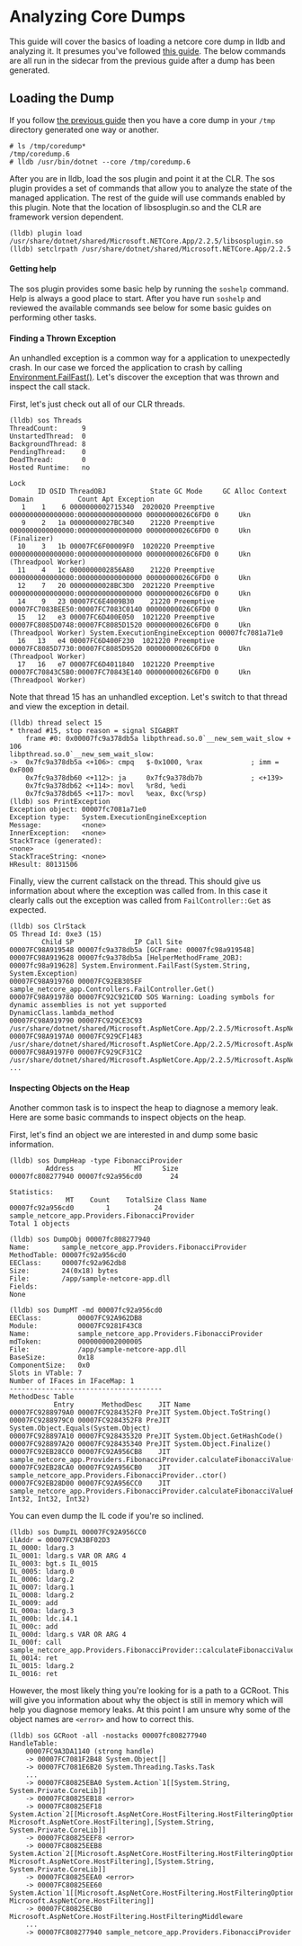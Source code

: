 # Analyzing Core Dumps

This guide will cover the basics of loading a netcore core dump in lldb and analyzing it.  It presumes you've followed [this guide](./generating.md).  The below commands are all run in the sidecar from the previous guide after a dump has been generated.


## Loading the Dump
If you follow [the previous guide](./generating.md) then you have a core dump in your `/tmp` directory generated one way or another.

```
# ls /tmp/coredump*
/tmp/coredump.6
# lldb /usr/bin/dotnet --core /tmp/coredump.6
```

After you are in lldb, load the sos plugin and point it at the CLR.  The sos plugin provides a set of commands that allow you to analyze the state of the managed application.  The rest of the guide will use commands enabled by this plugin.  Note that the location of libsosplugin.so and the CLR are framework version dependent.

```
(lldb) plugin load /usr/share/dotnet/shared/Microsoft.NETCore.App/2.2.5/libsosplugin.so
(lldb) setclrpath /usr/share/dotnet/shared/Microsoft.NETCore.App/2.2.5
```

#### Getting help
The sos plugin provides some basic help by running the `soshelp` command.  Help is always a good place to start.  After you have run `soshelp` and reviewed the available commands see below for some basic guides on performing other tasks.

#### Finding a Thrown Exception
An unhandled exception is a common way for a application to unexpectedly crash.  In our case we forced the application to crash by calling [Environment.FailFast()](https://github.com/joe-elliott/sample-netcore-app/blob/master/Controllers/FailController.cs#L15).  Let's discover the exception that was thrown and inspect the call stack.

First, let's just check out all of our CLR threads.

```
(lldb) sos Threads
ThreadCount:      9
UnstartedThread:  0
BackgroundThread: 8
PendingThread:    0
DeadThread:       0
Hosted Runtime:   no
                                                                                                        Lock  
       ID OSID ThreadOBJ           State GC Mode     GC Alloc Context                  Domain           Count Apt Exception
   1    1    6 0000000002715340  2020020 Preemptive  0000000000000000:0000000000000000 00000000026C6FD0 0     Ukn 
   9    2   1a 00000000027BC340    21220 Preemptive  0000000000000000:0000000000000000 00000000026C6FD0 0     Ukn (Finalizer) 
  10    3   1b 00007FC6F00009F0  1020220 Preemptive  0000000000000000:0000000000000000 00000000026C6FD0 0     Ukn (Threadpool Worker) 
  11    4   1c 0000000002856A80    21220 Preemptive  0000000000000000:0000000000000000 00000000026C6FD0 0     Ukn 
  12    7   20 00000000028BC3D0  2021220 Preemptive  0000000000000000:0000000000000000 00000000026C6FD0 0     Ukn 
  14    9   23 00007FC6E4009B30    21220 Preemptive  00007FC7083BEE50:00007FC7083C0140 00000000026C6FD0 0     Ukn 
  15   12   e3 00007FC6D400E050  1021220 Preemptive  00007FC8085D0748:00007FC8085D1520 00000000026C6FD0 0     Ukn (Threadpool Worker) System.ExecutionEngineException 00007fc7081a71e0
  16   13   e4 00007FC6D400F230  1021220 Preemptive  00007FC8085D7730:00007FC8085D9520 00000000026C6FD0 0     Ukn (Threadpool Worker) 
  17   16   e7 00007FC6D4011840  1021220 Preemptive  00007FC70843C5B0:00007FC70843E140 00000000026C6FD0 0     Ukn (Threadpool Worker) 
```

Note that thread 15 has an unhandled exception.  Let's switch to that thread and view the exception in detail.

```
(lldb) thread select 15
* thread #15, stop reason = signal SIGABRT
    frame #0: 0x00007fc9a378db5a libpthread.so.0`__new_sem_wait_slow + 106
libpthread.so.0`__new_sem_wait_slow:
->  0x7fc9a378db5a <+106>: cmpq   $-0x1000, %rax            ; imm = 0xF000 
    0x7fc9a378db60 <+112>: ja     0x7fc9a378db7b            ; <+139>
    0x7fc9a378db62 <+114>: movl   %r8d, %edi
    0x7fc9a378db65 <+117>: movl   %eax, 0xc(%rsp)
(lldb) sos PrintException
Exception object: 00007fc7081a71e0
Exception type:   System.ExecutionEngineException
Message:          <none>
InnerException:   <none>
StackTrace (generated):
<none>
StackTraceString: <none>
HResult: 80131506
```

Finally, view the current callstack on the thread.  This should give us information about where the exception was called from.  In this case it clearly calls out the exception was called from `FailController::Get` as expected.

```
(lldb) sos ClrStack
OS Thread Id: 0xe3 (15)
        Child SP               IP Call Site
00007FC98A919548 00007fc9a378db5a [GCFrame: 00007fc98a919548] 
00007FC98A919628 00007fc9a378db5a [HelperMethodFrame_2OBJ: 00007fc98a919628] System.Environment.FailFast(System.String, System.Exception)
00007FC98A919760 00007FC92EB305EF sample_netcore_app.Controllers.FailController.Get()
00007FC98A919780 00007FC92C921C0D SOS Warning: Loading symbols for dynamic assemblies is not yet supported
DynamicClass.lambda_method
00007FC98A919790 00007FC929CE3C93 /usr/share/dotnet/shared/Microsoft.AspNetCore.App/2.2.5/Microsoft.AspNetCore.Mvc.Core.dll!Unknown
00007FC98A9197A0 00007FC929CF1483 /usr/share/dotnet/shared/Microsoft.AspNetCore.App/2.2.5/Microsoft.AspNetCore.Mvc.Core.dll!Unknown
00007FC98A9197F0 00007FC929CF31C2 /usr/share/dotnet/shared/Microsoft.AspNetCore.App/2.2.5/Microsoft.AspNetCore.Mvc.Core.dll!Unknown
...
```

#### Inspecting Objects on the Heap
Another common task is to inspect the heap to diagnose a memory leak.  Here are some basic commands to inspect objects on the heap. 

First, let's find an object we are interested in and dump some basic information.
```
(lldb) sos DumpHeap -type FibonacciProvider
         Address               MT     Size
00007fc808277940 00007fc92a956cd0       24     

Statistics:
              MT    Count    TotalSize Class Name
00007fc92a956cd0        1           24 sample_netcore_app.Providers.FibonacciProvider
Total 1 objects
```

```
(lldb) sos DumpObj 00007fc808277940
Name:        sample_netcore_app.Providers.FibonacciProvider
MethodTable: 00007fc92a956cd0
EEClass:     00007fc92a962db8
Size:        24(0x18) bytes
File:        /app/sample-netcore-app.dll
Fields:
None
```

```
(lldb) sos DumpMT -md 00007fc92a956cd0
EEClass:         00007FC92A962DB8
Module:          00007FC9281F43C8
Name:            sample_netcore_app.Providers.FibonacciProvider
mdToken:         0000000002000005
File:            /app/sample-netcore-app.dll
BaseSize:        0x18
ComponentSize:   0x0
Slots in VTable: 7
Number of IFaces in IFaceMap: 1
--------------------------------------
MethodDesc Table
           Entry       MethodDesc    JIT Name
00007FC9288979A0 00007FC9284352F0 PreJIT System.Object.ToString()
00007FC9288979C0 00007FC9284352F8 PreJIT System.Object.Equals(System.Object)
00007FC928897A10 00007FC928435320 PreJIT System.Object.GetHashCode()
00007FC928897A20 00007FC928435340 PreJIT System.Object.Finalize()
00007FC92EB28CC0 00007FC92A956CB8    JIT sample_netcore_app.Providers.FibonacciProvider.calculateFibonacciValue(Int32)
00007FC92EB28CA0 00007FC92A956CB0    JIT sample_netcore_app.Providers.FibonacciProvider..ctor()
00007FC92EB28D00 00007FC92A956CC0    JIT sample_netcore_app.Providers.FibonacciProvider.calculateFibonacciValueRecursive(Int32, Int32, Int32, Int32)
```

You can even dump the IL code if you're so inclined.

```
(lldb) sos DumpIL 00007FC92A956CC0
ilAddr = 00007FC9A3BF02D3
IL_0000: ldarg.3 
IL_0001: ldarg.s VAR OR ARG 4
IL_0003: bgt.s IL_0015
IL_0005: ldarg.0 
IL_0006: ldarg.2 
IL_0007: ldarg.1 
IL_0008: ldarg.2 
IL_0009: add 
IL_000a: ldarg.3 
IL_000b: ldc.i4.1 
IL_000c: add 
IL_000d: ldarg.s VAR OR ARG 4
IL_000f: call sample_netcore_app.Providers.FibonacciProvider::calculateFibonacciValueRecursive
IL_0014: ret 
IL_0015: ldarg.2 
IL_0016: ret 
```

However, the most likely thing you're looking for is a path to a GCRoot.  This will give you information about why the object is still in memory which will help you diagnose memory leaks.  At this point I am unsure why some of the object names are `<error>` and how to correct this.

```
(lldb) sos GCRoot -all -nostacks 00007fc808277940
HandleTable:
    00007FC9A3DA1140 (strong handle)
    -> 00007FC7081F2B48 System.Object[]
    -> 00007FC7081E6B20 System.Threading.Tasks.Task
    ...
    -> 00007FC80825EBA0 System.Action`1[[System.String, System.Private.CoreLib]]
    -> 00007FC80825EB18 <error>
    -> 00007FC80825EF18 System.Action`2[[Microsoft.AspNetCore.HostFiltering.HostFilteringOptions, Microsoft.AspNetCore.HostFiltering],[System.String, System.Private.CoreLib]]
    -> 00007FC80825EEF8 <error>
    -> 00007FC80825EEB8 System.Action`2[[Microsoft.AspNetCore.HostFiltering.HostFilteringOptions, Microsoft.AspNetCore.HostFiltering],[System.String, System.Private.CoreLib]]
    -> 00007FC80825EEA0 <error>
    -> 00007FC80825EE60 System.Action`1[[Microsoft.AspNetCore.HostFiltering.HostFilteringOptions, Microsoft.AspNetCore.HostFiltering]]
    -> 00007FC80825ECB0 Microsoft.AspNetCore.HostFiltering.HostFilteringMiddleware
    ...
    -> 00007FC808277940 sample_netcore_app.Providers.FibonacciProvider
```